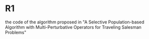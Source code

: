 # R1
the code of the algorithm proposed in "A Selective Population-based Algorithm with Multi-Perturbative Operators for Traveling Salesman Problems"
